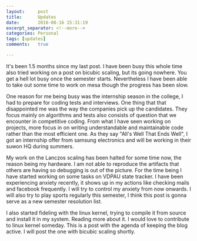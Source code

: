 ```yaml
---
layout:     post
title:      Updates
date:       2016-08-16 15:31:19
excerpt_separator: <!--more-->
categories: Personal 
tags: [updates]
comments:   true

---
```

It's been 1.5 months since my last post. I have been busy this whole time also tried working on a post on bicubic scaling, but its going nowhere. You get a hell 
lot busy once the semester starts. Nevertheless I have been able to take out some time to work on mesa though the progress has been slow. 

<!--more-->
One reason for me being busy was the internship season in the college, I had to prepare for coding tests and interviews. One thing that 
that disappointed me was the way the companies pick up the candidates. They focus mainly on algorithms and tests also consists of question 
that we encounter in competitive coding. From what I have seen working on projects, more focus in on writing understandable and maintainable code
rather than the most efficient one. As they say "All's Well That Ends Well", I got an internship offer from samsung electronics and will be working
in their suwon HQ during summers.

My work on the Lanczos scaling has been halted for some time now, the reason being my hardware. I am not able to reproduce the artifacts that others
are having so debugging is out of the picture. For the time being I have started working on some tasks on VDPAU state tracker. I have been 
experiencing anxiety recently, it shows up in my actions like checking mails and facebook frequently. I will try to control my anxiety from 
now onwards. I will also try to play sports regularly this semester, I think this post is gonna serve as a new semester resolution list.

I also started fideling with the linux kernel, trying to compile it from source and install it in my system. Reading more about it. I would love to 
contribute to linux kernel someday. This is a post with the agenda of keeping the blog active. I will post the one with bicubic scaling shortly.
